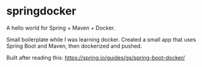 # springdocker

A hello world for Spring + Maven + Docker.

Small boilerplate while I was learning docker. Created a small app that uses Spring Boot and Maven, then dockerized and pushed.

Built after reading this: https://spring.io/guides/gs/spring-boot-docker/
